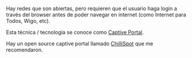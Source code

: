 Hay redes que son abiertas, pero requieren que el usuario haga login a través del browser antes de poder navegar en internet (como Internet para Todos, Wigo, etc).

Esta técnica / tecnología se conoce como [Captive Portal](https://goo.gl/2zFfDv).

Hay un open source captive portal llamado [ChilliSpot](http://www.chillispot.org/) que me recomendaron.
